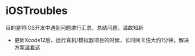 # iOSTroubles
目的是将iOS开发中遇到问题进行汇总，总结问题，温故知新



- 更新Xcode12后，运行真机/模拟器项目的时候，长时间卡住大约1分钟，解决方案[请看这](https://github.com/BaiHan1989/iOSTroubles/wiki/Xcode12-%E7%9C%9F%E6%9C%BA-%E6%A8%A1%E6%8B%9F%E5%99%A8%E8%BF%90%E8%A1%8C%E9%A1%B9%E7%9B%AE%E5%8D%A1%E5%9C%A8%E5%90%AF%E5%8A%A8%E9%A1%B5%E9%9D%A2)

